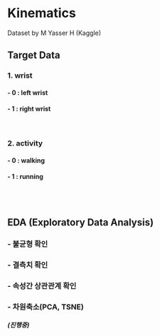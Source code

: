 # Kinematics
Dataset by M Yasser H (Kaggle)



## Target Data

### 1. wrist
#### - 0 : left wrist
#### - 1 : right wrist

</br>

### 2. activity
#### - 0 : walking
#### - 1 : running

</br>

</br>

## EDA (Exploratory Data Analysis)
### - 불균형 확인
### - 결측치 확인
### - 속성간 상관관계 확인
### - 차원축소(PCA, TSNE)
##### (진행중)
